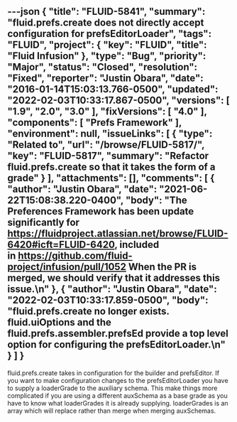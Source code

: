 ---json
{
  "title": "FLUID-5841",
  "summary": "fluid.prefs.create does not directly accept configuration for prefsEditorLoader",
  "tags": "FLUID",
  "project": {
    "key": "FLUID",
    "title": "Fluid Infusion"
  },
  "type": "Bug",
  "priority": "Major",
  "status": "Closed",
  "resolution": "Fixed",
  "reporter": "Justin Obara",
  "date": "2016-01-14T15:03:13.766-0500",
  "updated": "2022-02-03T10:33:17.867-0500",
  "versions": [
    "1.9",
    "2.0",
    "3.0"
  ],
  "fixVersions": [
    "4.0"
  ],
  "components": [
    "Prefs Framework"
  ],
  "environment": null,
  "issueLinks": [
    {
      "type": "Related to",
      "url": "/browse/FLUID-5817/",
      "key": "FLUID-5817",
      "summary": "Refactor fluid.prefs.create so that it takes the form of a grade"
    }
  ],
  "attachments": [],
  "comments": [
    {
      "author": "Justin Obara",
      "date": "2021-06-22T15:08:38.220-0400",
      "body": "The Preferences Framework has been update significantly for <https://fluidproject.atlassian.net/browse/FLUID-6420#icft=FLUID-6420>, included in <https://github.com/fluid-project/infusion/pull/1052> When the PR is merged, we should verify that it addresses this issue.\n"
    },
    {
      "author": "Justin Obara",
      "date": "2022-02-03T10:33:17.859-0500",
      "body": "fluid.prefs.create no longer exists. fluid.uiOptions and the fluid.prefs.assembler.prefsEd provide a top level option for configuring the prefsEditorLoader.\n"
    }
  ]
}
---
fluid.prefs.create takes in configuration for the builder and prefsEditor. If you want to make configuration changes to the prefsEditorLoader you have to supply a loaderGrade to the auxiliary schema. This make things more complicated if you are using a different auxSchema as a base grade as you have to know what loaderGrades it is already supplying. loaderGrades is an array which will replace rather than merge when merging auxSchemas.&#x20;

        